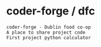 # coder-forge / dfc
    coder-forge - Dublin food co-op
    A place to share project code 
    First project python calculator 

